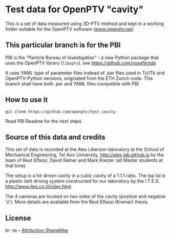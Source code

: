# Test data for OpenPTV "cavity"

This is a set of data measured using 3D-PTV method and kept in a working folder suitable
for the OpenPTV software (www.openptv.net)

## This particular branch is for the PBI 

PBI is the "Particle Bureau of Investigation" - a new Python package that uses the 
OpenPTV library (`liboptv`), see  <https://github.com/yosefm/pbi> 

It uses YAML type of parameter files instead of .par files
used in Tcl/Tk and OpenPTV-Python versions, originated from the ETH Zurich code. This 
branch shall have both .par and YAML files compatible with PBI

## How to use it

    git clone https://github.com/openptv/test_cavity

Read PBI Readme for the next steps.     

## Source of this data and credits

This set of data is recorded at the Alex Liberzon laboratory at the School of Mechanical 
Engineering, Tel Aviv University, http://alex-lab.github.io by the team of Reut Elfassi, 
David Ratner and Mark Kreizer (all Master students at that time) 

The setup is a lid-driven cavity in a cubic cavity of a 1:1:1 ratio. The top lid is a 
plastic belt driving system constructed for our laboratory by the I.T.E.S. 
http://www.ites.co.il/index.html

The 4 cameras are located on two sides of the cavity (positive and negative 'z'). More 
details are available from the Reut Elfassi (Kramer) thesis. 


## License

`BY-SA` – [Attribution-ShareAlike](https://github.com/idleberg/Creative-Commons-Markdown/blob/master/4.0/by-sa.markdown)
